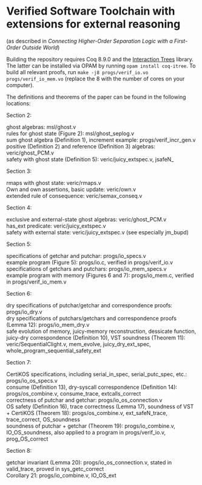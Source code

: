 # Verified Software Toolchain with extensions for external reasoning

(as described in _Connecting Higher-Order Separation Logic with a First-Order Outside World_)

Building the repository requires Coq 8.9.0 and the [Interaction Trees](https://github.com/DeepSpec/InteractionTrees) library. The latter can be installed via OPAM by running `opam install coq-itree`. To build all relevant proofs, run `make -j8 progs/verif_io.vo progs/verif_io_mem.vo` (replace the 8 with the number of cores on your computer).

The definitions and theorems of the paper can be found in the following locations:

Section 2:

ghost algebras: msl/ghost.v<br/>
rules for ghost state (Figure 2): msl/ghost_seplog.v<br/>
sum ghost algebra (Definition 1), increment example: progs/verif_incr_gen.v<br/>
positive (Definition 2) and reference (Definition 3) algebras: veric/ghost_PCM.v<br/>
safety with ghost state (Definition 5): veric/juicy_extspec.v, jsafeN_


Section 3:

rmaps with ghost state: veric/rmaps.v<br/>
Own and own assertions, basic update: veric/own.v<br/>
extended rule of consequence: veric/semax_conseq.v

Section 4:

exclusive and external-state ghost algebras: veric/ghost_PCM.v<br/>
has_ext predicate: veric/juicy_extspec.v<br/>
safety with external state: veric/juicy_extspec.v (see especially jm_bupd)<br/>

Section 5:

specifications of getchar and putchar: progs/io_specs.v<br/>
example program (Figure 5): progs/io.c, verified in progs/verif_io.v<br/>
specifications of getchars and putchars: progs/io_mem_specs.v<br/>
example program with memory (Figures 6 and 7): progs/io_mem.c, verified in progs/verif_io_mem.v<br/>

Section 6:

dry specifications of putchar/getchar and correspondence proofs: progs/io_dry.v<br/>
dry specifications of putchars/getchars and correspondence proofs (Lemma 12): progs/io_mem_dry.v<br/>
safe evolution of memory, juicy-memory reconstruction, dessicate function, juicy-dry correspondence (Definition 10), VST soundness (Theorem 11): veric/SequentialClight.v, mem_evolve, juicy_dry_ext_spec, whole_program_sequential_safety_ext

Section 7:

CertiKOS specifications, including serial_in_spec, serial_putc_spec, etc.: progs/io_os_specs.v<br/>
consume (Definition 13), dry-syscall correspondence (Definition 14): progs/os_combine.v, consume_trace, extcalls_correct<br/>
correctness of putchar and getchar: progs/io_os_connection.v<br/>
OS safety (Definition 16), trace correctness (Lemma 17), soundness of VST + CertiKOS (Theorem 18): progs/os_combine.v, ext_safeN_trace, trace_correct, OS_soundness<br/>
soundness of putchar + getchar (Theorem 19): progs/io_combine.v, IO_OS_soundness, also applied to a program in progs/verif_io.v, prog_OS_correct

Section 8:

getchar invariant (Lemma 20): progs/io_os_connection.v, stated in valid_trace, proved in sys_getc_correct<br/>
Corollary 21: progs/io_combine.v, IO_OS_ext
